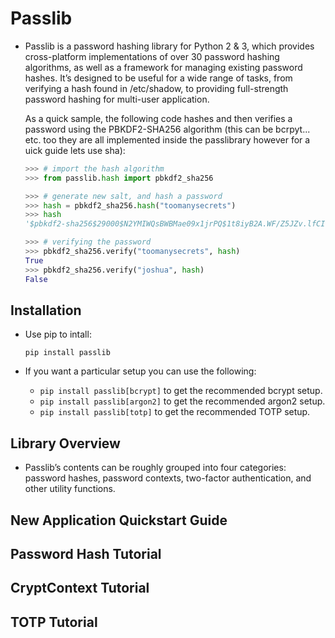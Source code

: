 # Passlib

- Passlib is a password hashing library for Python 2 & 3, which provides cross-platform implementations of over 30 password hashing algorithms, as well as a framework for managing existing password hashes. It’s designed to be useful for a wide range of tasks, from verifying a hash found in /etc/shadow, to providing full-strength password hashing for multi-user application.

  As a quick sample, the following code hashes and then verifies a password using the PBKDF2-SHA256 algorithm (this can be bcrpyt... etc. too they are all implemented inside the passlibrary however for a uick guide lets use sha):
  ```python
  >>> # import the hash algorithm
  >>> from passlib.hash import pbkdf2_sha256

  >>> # generate new salt, and hash a password
  >>> hash = pbkdf2_sha256.hash("toomanysecrets")
  >>> hash
  '$pbkdf2-sha256$29000$N2YMIWQsBWBMae09x1jrPQ$1t8iyB2A.WF/Z5JZv.lfCIhXXN33N23OSgQYThBYRfk'

  >>> # verifying the password
  >>> pbkdf2_sha256.verify("toomanysecrets", hash)
  True
  >>> pbkdf2_sha256.verify("joshua", hash)
  False
  ```
  
## Installation
  
- Use pip to intall:
  ```
  pip install passlib
  ```
  
- If you want a particular setup you can use the following:
  - `pip install passlib[bcrypt]` to get the recommended bcrypt setup.
  - `pip install passlib[argon2]` to get the recommended argon2 setup.
  - `pip install passlib[totp]` to get the recommended TOTP setup.
  
  
## Library Overview

- Passlib’s contents can be roughly grouped into four categories: password hashes, password contexts, two-factor authentication, and other utility functions.
  
## New Application Quickstart Guide
  
## Password Hash Tutorial
  
## CryptContext Tutorial
  
## TOTP Tutorial
